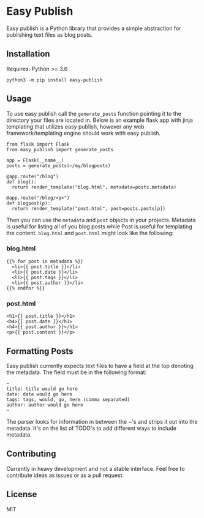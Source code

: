# Easy Publish

Easy publish is a Python library that provides a simple abstraction for publishing text files as blog posts. 


## Installation

Requires: Python >= 3.6

`python3 -m pip install easy-publish`


## Usage

To use easy publish call the `generate_posts` function pointing it to the directory your files are located in. Below is an example flask app with jinja templating that utilizes easy publish, however any web framework/templating engine should work with easy publish.

```
from flask import Flask
from easy_publish import generate_posts

app = Flask(__name__)
posts = generate_posts(~/my/blogposts)

@app.route("/blog")
def blog():
  return render_template("blog.html", metadata=posts.metadata)

@app.route("/blog/<p>")
def blogpost(p):
  return render_template("post.html", post=posts.posts[p])
```

Then you can use the `metadata` and `post` objects in your projects. Metadata is useful for listing all of you blog posts while Post is useful for templating the content. `blog.html` and `post.html` might look like the following:

### blog.html
```
{{% for post in metadata %}}
  <li>{{ post.title }}</li>
  <li>{{ post.date }}</li>
  <li>{{ post.tags }}</li>
  <li>{{ post.author }}</li>
{{% endfor %}}
```

### post.html
```
<h1>{{ post.title }}</h1>
<h4>{{ post.date }}</h1>
<h4>{{ post.author }}</h1>
<p>{{ post.content }}</p>
```

## Formatting Posts

Easy publish currently expects text files to have a field at the top denoting the metadata. The field must be in the following format:

```
~
title: title would go here
date: date would go here
tags: tags, would, go, here (comma separated)
author: author would go here
~
```
The parser looks for information in between the ~'s and strips it out into the metadata. It's on the list of TODO's to add different ways to include metadata. 


## Contributing

Currently in heavy development and not a stable interface. Feel free to contribute ideas as issues or as a pull request.

## License

MIT
